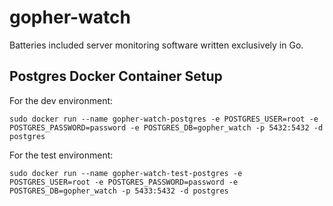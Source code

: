 # gopher-watch

Batteries included server monitoring software written exclusively in Go.

## Postgres Docker Container Setup

For the dev environment:

```
sudo docker run --name gopher-watch-postgres -e POSTGRES_USER=root -e POSTGRES_PASSWORD=password -e POSTGRES_DB=gopher_watch -p 5432:5432 -d postgres
```

For the test environment:

```
sudo docker run --name gopher-watch-test-postgres -e POSTGRES_USER=root -e POSTGRES_PASSWORD=password -e POSTGRES_DB=gopher_watch -p 5433:5432 -d postgres
```
